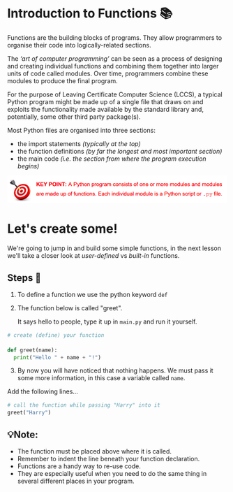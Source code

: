 # Introduction to Functions 📚

Functions are the building blocks of programs. They allow programmers to organise their 
code into logically-related sections. 

The _‘art of computer programming’_ can be seen as a process of designing and creating 
individual functions and combining them together into larger units of code called modules. 
Over time, programmers combine these modules to produce the final program.

For the purpose of Leaving Certificate Computer Science (LCCS), a typical Python program 
might be made up of a single file that draws on and exploits the functionality made available 
by the standard library and, potentially, some other third party package(s). 

Most Python files are organised into three sections:

- the import statements _(typically at the top)_
- the function definitions _(by far the longest and most important section)_
- the main code _(i.e. the section from where the program execution begins)_

![image](image.png)

# Let's create some!
We're going to jump in and build some simple functions, in the next lesson we'll take a closer look at _user-defined_ vs _built-in_ functions.


## Steps 📝
  1. To define a function we use the python keyword ``def`` 
  2. The function below is called "greet".

     It says hello to people, type it up in `main.py` and run it yourself.
  ````py
  # create (define) your function
  
  def greet(name):
    print("Hello " + name + "!")
  ````

  3. By now you will have noticed that nothing happens. We must pass it some more information, in this case a variable called `name`.

Add the following lines...
  ````py
  # call the function while passing "Harry" into it
  greet("Harry")
  ````

## 💡Note: 
    
  - The function must be placed above where it is called.
  - Remember to indent the line beneath your function declaration.
  - Functions are a handy way to re-use code.
  - They are especially useful when you need to do the same thing in several different places in your program.
